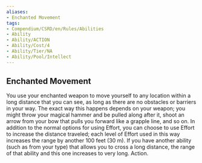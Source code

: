 ```yaml
---
aliases:
- Enchanted Movement
tags:
- Compendium/CSRD/en/Rules/Abilities
- Ability
- Ability/ACTION
- Ability/Cost/4
- Ability/Tier/NA
- Ability/Pool/Intellect
---
```


  
## Enchanted Movement  
You use your enchanted weapon to move yourself to any location within a long distance that you can see, as long as there are no obstacles or barriers in your way. The exact way this happens depends on your weapon; you might throw your magical hammer and be pulled along after it, shoot an arrow from your bow that pulls you forward like a grapple line, and so on. In addition to the normal options for using Effort, you can choose to use Effort to increase the distance traveled; each level of Effort used in this way increases the range by another 100 feet (30 m). If you have another ability (such as from your type) that allows you to cross a long distance, the range of that ability and this one increases to very long. Action. 